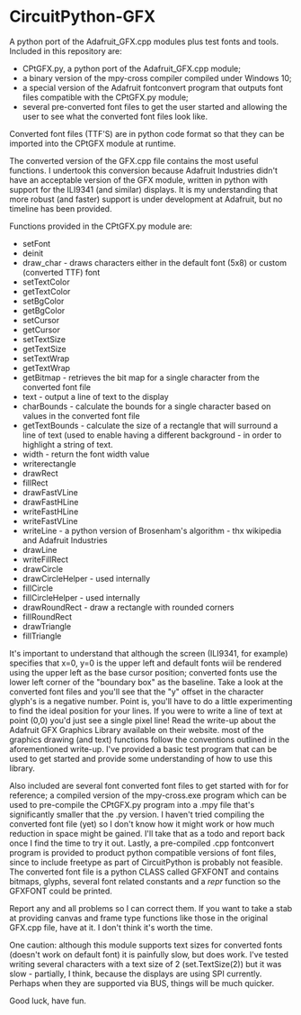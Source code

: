# CircuitPython-GFX
A python port of the Adafruit_GFX.cpp modules plus test fonts and tools. Included in this repository are: 
- CPtGFX.py, a python port of the Adafruit_GFX.cpp module; 
- a binary version of the mpy-cross compiler compiled under Windows 10; 
- a special version of the Adafruit fontconvert program that outputs font files compatible with the CPtGFX.py module; 
- several pre-converted font files to get the user started and allowing the user to see what the converted font files look like.  

Converted font files (TTF'S) are in python code format so that they can be imported into the CPtGFX module at runtime.  

The converted version of the GFX.cpp file contains the most useful functions.  I undertook this conversion because Adafruit Industries didn't have an acceptable version of the GFX module, written in python with support for the ILI9341 (and similar) displays.  It is my understanding that more robust (and faster) support is under development at Adafruit, but no timeline has been provided.

Functions provided in the CPtGFX.py module are:
  - setFont
  - deinit
  - draw_char - draws characters either in the default font (5x8) or custom (converted TTF) font
  - setTextColor
  - getTextColor
  - setBgColor
  - getBgColor
  - setCursor
  - getCursor
  - setTextSize
  - getTextSize
  - setTextWrap
  - getTextWrap
  - getBitmap - retrieves the bit map for a single character from the converted font file
  - text      - output a line of text to the display
  - charBounds  - calculate the bounds for a single character based on values in the converted font file
  - getTextBounds - calculate the size of a rectangle that will surround a line of text (used to enable having a different background
                         - in order to highlight a string of text.
  - width - return the font width value
  - writerectangle
  - drawRect
  - fillRect
  - drawFastVLine
  - drawFastHLine
  - writeFastHLine
  - writeFastVLine
  - writeLine - a python version of Brosenham's algorithm - thx wikipedia and Adafruit Industries
  - drawLine
  - writeFillRect
  - drawCircle
  - drawCircleHelper  - used internally
  - fillCircle
  - fillCircleHelper  - used internally
  - drawRoundRect - draw a rectangle with rounded corners
  - fillRoundRect
  - drawTriangle
  - fillTriangle
  
  It's important to understand that although the screen (ILI9341, for example) specifies that x=0, y=0 is the upper left and default fonts wiil be rendered using the upper left as the base cursor position; converted fonts use the lower left corner of the "boundary box" as the baseline.  Take a look at the converted font files and you'll see that the "y" offset in the character glyph's is a negative number.  Point is, you'll have to do a little experimenting to find the ideal position for your lines.  If you were to write a line of text at point (0,0) you'd just see a single pixel line!  Read the write-up about the Adafruit GFX Graphics Library available on their website.  most of the graphics drawing (and text) functions follow the conventions outlined in the aforementioned write-up.  I've provided a basic test program that can be used to get started and provide some understanding of how to use this library.
  
Also included are several font converted font files to get started with for for reference; a compiled version of the mpy-cross.exe program which can be used to pre-compile the CPtGFX.py program into a .mpy file that's significantly smaller that the .py version.  I haven't tried compiling the converted font file (yet) so I don't know how it might work or how much reduction in space might be gained.
I'll take that as a todo and report back once I find the time to try it out.  Lastly, a pre-compiled .cpp fontconvert program is provided to product python compatible versions of font files, since to include freetype as part of CircuitPython is probably not feasible.  The converted font file is a python CLASS called GFXFONT and contains bitmaps, glyphs, several font related constants and a _repr_ function so the GFXFONT could be printed.

Report any and all problems so I can correct them.  If you want to take a stab at providing canvas and frame type functions like those in the original GFX.cpp file, have at it.  I don't think it's worth the time.

One caution:  although this module supports text sizes for converted fonts (doesn't work on default font) it is painfully slow, but does work.  I've tested writing several characters with a text size of 2 (set.TextSize(2)) but it was slow - partially, I think, because the displays are using SPI currently.  Perhaps when they are supported via BUS, things will be much quicker.

Good luck, have fun.
